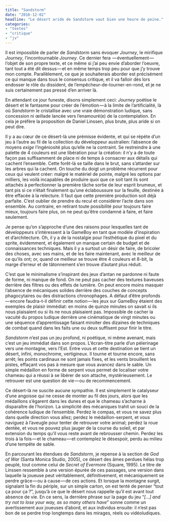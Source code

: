 ```yaml
---
title: "Sandstorm"
date: "2016-12-02"
headline: "Le désert aride de Sandstorm vaut bien une heure de peine."
categories: 
- "textes"
- "critique"
- "jv"
---
```


Il est impossible de parler de *Sandstorm* sans évoquer *Journey*, le mirifique *Journey*, l’incontournable *Journey*. Ce dernier fera  — éventuellement —  l’objet de son propre texte, et ce même si j’ai peu envie d’aborder l’oeuvre, tant tout a été dit dessus — et en même temps trop peu pour que j’y trouve mon compte. Parallèlement, ce que je souhaiterais aborder est précisément ce qui manque dans tous le consensus critique, et il va falloir dès lors endosser le rôle du dissident, de l’empêcheur-de-tourner-en-rond, et je ne suis certainement pas pressé d’en arriver là.

En attendant ce jour funeste, disons simplement ceci: *Journey* poétise le désert et le fantasme pour créer de l’émotion — à la limite de l’artificialité, là où *Sandstorm* le cristallise avec une vraie démonstration ludique, sans concession ni œillade lancée vers l’enamouré(e) de la contemplation. En cela je préfère la proposition de Daniel Linssen, plus brute, plus aride si on peut dire.

Il y a au cœur de ce désert-là une prémisse évidente, et qui se répète d’un jeu à l’autre au fil de la collection du développeur australien: l’absence de moyens *exige* l’ingéniosité plus qu’elle ne la contraint. Se restreindre à une palette de 4 couleurs est une libération pour la création: il n’y a de toute façon pas suffisamment de place ni de temps à consacrer aux détails qui cachent l’ensemble. Cette forêt-là se taille dans le brut, sans s’attarder sur les arbres qui la cachent. On touche du doigt un problème récurrent pour ceux qui veulent créer: malgré le matériel de pointe, malgré les options par milliers, les voilà incapables de produire quoi que ce soit tant ils sont attachés à perfectionner la première tâche sortie de leur esprit brumeux, et tant pis si ce n’était finalement qu’une éclaboussure sur la feuille, destinée à être effacée à la relecture. Il faut que cette première production soit déjà parfaite. C’est oublier de prendre du recul et considérer l’acte dans son ensemble. Au contraire, en retirant toute possibilité pour toujours faire mieux, toujours faire plus, on ne peut qu’être condamné à faire, et faire seulement.

Je pense qu’on s’approche d’une des raisons pour lesquelles tant de développeurs s’intéressent à la GameBoy en tant que modèle d’inspiration et d’architecture. Oh, il y a de la nostalgie pour l’esthétique du pixel et du sprite, évidemment, et également un manque certain de budget et de connaissances techniques. Mais il y a surtout un désir de faire, de bricoler des choses, avec ses mains, et de les faire maintenant, avec le meilleur de ce qu’ils ont; or, quand ce meilleur se trouve être 4 couleurs et 8-bit, la marge d’erreur et de tâtonnement s’en trouve d’autant plus réduit.

C’est que le minimalisme s’inspirant des jeux d’antan ne pardonne ni faute de forme, ni manque de fond. On ne peut pas cacher des textures baveuses derrière des filtres ou des effets de lumière. On peut encore moins masquer l’absence de mécaniques solides derrière des couches de concepts phagocytaires ou des distractions chronophages. A défaut d’être profonds — encore faudra-t-il définir cette notion — les jeux sur GameBoy étaient des exemples de plaisir immédiat: en moins de quinze minutes on savait si ils nous plaisaient ou si ils ne nous plaisaient pas. Impossible de cacher la vacuité du propos ludique derrière une cinématique de vingt minutes ou une séquence d’apprentissage faisant miroiter des dizaines de techniques de combat quand dans les faits une ou deux suffisent pour finir le titre.

*Sandstorm* n’est pas un jeu profond, ni poétique, ni même avenant, mais c’est un jeu immédiat dans son propos. L’écran-titre parle d’un pèlerinage vers une montagne, vers l’Est. Entre vous et cette destination se tient un désert, infini, monochrome, vertigineux. Il tourne et tourne encore, sans arrêt; les points cardinaux ne sont jamais fixes, et les vents brouillent les pistes, effaçant vos pas à mesure que vous avancez dans le sable. Un simple médaillon en forme de serpent vous permet de localiser votre chameau qui a réussi à se libérer de son attache, mystérieusement. Le retrouver est une question de vie — ou de recommencement.

Ce désert-là ne suscite aucune sympathie. Il est simplement le catalyseur d’une angoisse qui ne cesse de monter au fil des jours, alors que les médaillons s’égarent dans les dunes et que le chameau s’acharne à disparaître de l’horizon. La simplicité des mécaniques trahit un souci de la cohérence ludique de l’ensemble. Perdez le compas, et vous ne savez plus dans quelle direction vous allez; perdez le médaillon-serpent, et vous naviguez à l’aveugle pour tenter de retrouver votre animal; perdez la roue dentée, et vous ne pouvez plus jauger de la course du soleil, et par extension du temps qu’il vous reste avant de rebrousser chemin. Perdez les trois à la fois — et le chameau — et contemplez le désespoir, perdu au milieu d’une tempête de sable.

En parcourant les étendues de *Sandstorm*, je repense à la section de *God of War* (Santa Monica Studio, 2005), ce désert des âmes perdues hélas trop peuplé, tout comme celui de *Secret of Evermore* (Square, 1995). Le titre de Linssen ressemble à une version épurée de ces passages, une version dans laquelle la joueuse peut véritablement, définitivement, et mécaniquement se perdre grâce — ou à cause — de ces actions. Et lorsque la montagne surgit, signalant la fin du périple, sur un simple carton, on est tenté de penser “tout ça pour ça ?”, jusqu’à ce que le désert nous rappelle qu’il est avant tout absence de vie. En ce sens, la dernière phrase sur la page du jeu “*[…] and try not to lose your way, as so many others have*” sonne comme un avertissement aux joueuses d’abord, et aux individus ensuite: il n’est pas bon de se perdre trop longtemps dans les mirages, réels ou vidéoludiques. 